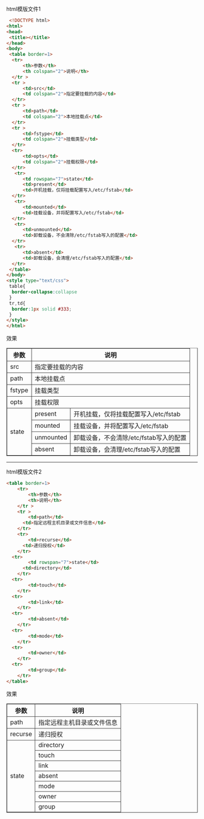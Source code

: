 html模版文件1

```html
 <!DOCTYPE html>
<html>
<head>
 <title></title>
</head>
<body>
 <table border=1>
  <tr>
      <th>参数</th>
      <th colspan="2">说明</th>
  </tr >
  <tr >
      <td>src</td>
      <td colspan="2">指定要挂载的内容</td>
  </tr>
  <tr >
      <td>path</td>
      <td colspan="2">本地挂载点</td>
  </tr>
  <tr >
      <td>fstype</td>
      <td colspan="2">挂载类型</td>
  </tr> 
  <tr>
      <td>opts</td>
      <td colspan="2">挂载权限</td>
  </tr>
   <tr>
      <td rowspan="7">state</td>
      <td>present</td>
      <td>开机挂载，仅将挂载配置写入/etc/fstab</td>
  </tr>
   <tr>
      <td>mounted</td>
      <td>挂载设备，并将配置写入/etc/fstab</td>
  </tr>
   <tr>
      <td>unmounted</td>
      <td>卸载设备，不会清除/etc/fstab写入的配置</td>
  </tr>
   <tr>
      <td>absent</td>
      <td>卸载设备，会清理/etc/fstab写入的配置</td>
  </tr>
 </table>
</body>
<style type="text/css">
 table{
  border-collapse:collapse
 }
 tr,td{
  border:1px solid #333;
 }
</style>
</html>
```



效果

<!DOCTYPE html>
<html>
<head>
 <title></title>
</head>
<body>
 <table border=1>
  <tr>
      <th>参数</th>
      <th colspan="2">说明</th>
  </tr >
  <tr >
      <td>src</td>
      <td colspan="2">指定要挂载的内容</td>
  </tr>
  <tr >
      <td>path</td>
      <td colspan="2">本地挂载点</td>
  </tr>
  <tr >
      <td>fstype</td>
      <td colspan="2">挂载类型</td>
  </tr> 
  <tr>
      <td>opts</td>
      <td colspan="2">挂载权限</td>
  </tr>
   <tr>
      <td rowspan="7">state</td>
      <td>present</td>
      <td>开机挂载，仅将挂载配置写入/etc/fstab</td>
  </tr>
   <tr>
      <td>mounted</td>
      <td>挂载设备，并将配置写入/etc/fstab</td>
  </tr>
   <tr>
      <td>unmounted</td>
      <td>卸载设备，不会清除/etc/fstab写入的配置</td>
  </tr>
   <tr>
      <td>absent</td>
      <td>卸载设备，会清理/etc/fstab写入的配置</td>
  </tr>
 </table>
</body>
<style type="text/css"> 
 table{
  border-collapse:collapse
 }
 tr,td{
  border:1px solid #333;
 }
</style>
</html>



---



html模版文件2

```html
<table border=1>
	<tr>
	    <th>参数</th>
	    <th>说明</th>
	</tr >
	<tr >
	    <td>path</td>
      <td>指定远程主机目录或文件信息</td>
	</tr>
	<tr>
	    <td>recurse</td>
      <td>递归授权</td>
	</tr>
  <tr>
	    <td rowspan="7">state</td>
      <td>directory</td>
	</tr>
  <tr>
	    <td>touch</td>
	</tr>
  <tr>
	    <td>link</td>
	</tr>
  <tr>
	    <td>absent</td>
	</tr>
  <tr>
	    <td>mode</td>
	</tr>
  <tr>
	    <td>owner</td>
	</tr>
  <tr>
	    <td>group</td>
	</tr>
</table>  
```



效果

<table border=1>
	<tr>
	    <th>参数</th>
	    <th>说明</th>
	</tr >
	<tr >
	    <td>path</td>
      <td>指定远程主机目录或文件信息</td>
	</tr>
	<tr>
	    <td>recurse</td>
      <td>递归授权</td>
	</tr>
  <tr>
	    <td rowspan="7">state</td>
      <td>directory</td>
	</tr>
  <tr>
	    <td>touch</td>
	</tr>
  <tr>
	    <td>link</td>
	</tr>
  <tr>
	    <td>absent</td>
	</tr>
  <tr>
	    <td>mode</td>
	</tr>
  <tr>
	    <td>owner</td>
	</tr>
  <tr>
	    <td>group</td>
	</tr>
</table>  

